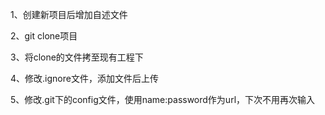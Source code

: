 1、创建新项目后增加自述文件

2、git clone项目

3、将clone的文件拷至现有工程下

4、修改.ignore文件，添加文件后上传

5、修改.git下的config文件，使用name:password作为url，下次不用再次输入